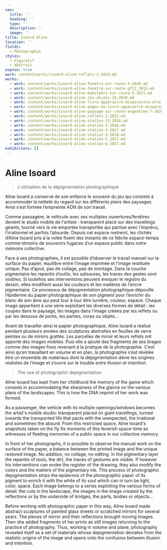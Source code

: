 ```yaml
---
seo:
  title: ''
  heading: ''
  type: ''
  description: ''
  image: ''
title: Isoard Aline
location: ''
fields:
  - Photographie
styles:
  - Figuratif
  - Abstrait
expose: true
work: content/works/isoard-aline-reflets-2-2019.md
works:
  - work: content/works/isoard-aline-fenetre-sur-route-3-2020.md
  - work: content/works/isoard-aline-fenetre-sur-route-gf12_2015.md
  - work: content/works/isoard-aline-habitants-sur-route-5-2021.md
  - work: content/works/isoard-aline-les-objets-10-2020.md
  - work: content/works/isoard-aline-livre-apparaitre-disparaitre-etre.md
  - work: content/works/isoard-aline-pages-du-livre-apparaitre-disparaitre-etre.md
  - work: content/works/isoard-aline-paysage-sur-route-argentine-7-2020.md
  - work: content/works/isoard-aline-reflets-2-2021.md
  - work: content/works/isoard-aline-station-12-2016.md
  - work: content/works/isoard-aline-station-3-2016.md
  - work: content/works/isoard-aline-station-3-2017.md
  - work: content/works/isoard-aline-station-3-2018.md
  - work: content/works/isoard-aline-station-5_2017.md
  - work: content/works/isoard-aline-station-6-2017.md
exhibitions: []
---
```


# Aline Isoard

> L'utilisation de la dépigmentation photographique

Aline Isoard a conservé de son enfance le souvenir du jeu qui consiste à accommoder la netteté du regard sur les différents plans des paysages. Ainsi s’est formée l’empreinte ADN de son travail.

Comme passagère, le véhicule avec ses multiples ouvertures/fenêtres devient le studio mobile de l'artiste : transparent placé sur des travellings géants, tourné vers la vie emportée transportée qui pactise avec l’imprévu, l’irrationnel et parfois l’absurde. Depuis cet espace restreint, les clichés d’Aline Isoard pris à la volée fixent des instants de ce fébrile espace-temps comme témoins de souvenirs fugaces d’un espace public dans notre mémoire collective.

Face à ses photographies, il est possible d’observer le travail manuel sur la surface du papier, équilibre entre l’image imprimée et l’image restituée unique. Pas d’ajout, pas de collage, pas de montage. Dans la couche pigmentaire les repentis d’outils, les salissures, les traces des gestes sont visibles. Si toutefois ses interventions peuvent évoquer le registre du dessin, elles modifient aussi les couleurs et les matières de l’encre pigmentaire. Ce processus de dépigmentation photographique dépouille l’épiderme du papier photographique de son pigment pour l’enrichir du blanc de son âme qui peut tour à tour être lumière, couleur, espace. Chaque image appartient à une série exploitant les diverses formes de détail : les coupes dans le paysage, les images dans l’image créées par les reflets ou par les dessous de ponts, les parties, corps ou objets…

Avant de travailler ainsi le papier photographique, Aline Isoard a réalisé pendant plusieurs années des sculptures abstraites en feuilles de verre peintes ou de miroirs grattés. Les parcelles de miroir et leurs reflets ont apporté des images mobiles. Puis elle a ajouté des fragments de ses tirages comme des images fixes revenant à la pratique de la photographie. C’est ainsi qu’en travaillant en volume et en plan, la photographie s’est révélée être un ensemble de matériaux dont la dépigmentation dévie les origines réalistes de l’image et s’ouvre sur le trouble entre illusion et intention.

> The use of photographic depigmentation

Aline Isoard has kept from her childhood the memory of the game which consists in accommodating the sharpness of the glance on the various plans of the landscapes. This is how the DNA imprint of her work was formed.

As a passenger, the vehicle with its multiple openings/windows becomes the artist's mobile studio: transparent placed on giant travellings, turned towards the transported life that pacts with the unexpected, the irrational and sometimes the absurd. From this restricted space, Aline Isoard's snapshots taken on the fly fix moments of this feverish space-time as witnesses of fleeting memories of a public space in our collective memory.

In front of her photographs, it is possible to observe the manual work on the surface of the paper, a balance between the printed image and the unique restored image. No addition, no collage, no editing. In the pigmentary layer the repentis of tools, the dirt, the traces of gestures are visible. If however his interventions can evoke the register of the drawing, they also modify the colors and the matters of the pigmentary ink. This process of photographic depigmentation strips the epidermis of the photographic paper of its pigment to enrich it with the white of its soul which can in turn be light, color, space. Each image belongs to a series exploiting the various forms of detail: the cuts in the landscape, the images in the image created by the reflections or by the underside of bridges, the parts, bodies or objects...

Before working with photographic paper in this way, Aline Isoard made abstract sculptures of painted glass sheets or scratched mirrors for several years. The pieces of mirror and their reflections brought moving images. Then she added fragments of her prints as still images returning to the practice of photography. Thus, working in volume and plane, photography revealed itself as a set of materials whose depigmentation deviates from the realistic origins of the image and opens onto the confusion between illusion and intention.
